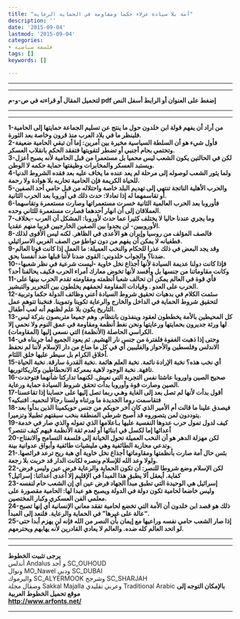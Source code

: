 ```yaml
---
title: "أمة بلا سيادة عزلاء حكما ومقاومة في الحماية الرعاية"
description: ''
date: '2015-09-04'
lastmod: '2015-09-04'
categories:
- فلسفة سياسية
tags: []
keywords: []

---
```

---

---

**لتحميل المقال أو قراءته في ص-و-م pdf إضغط على العنوان أو الرابط أسفل النص**

---



---

**1-من أراد أن يفهم قولة ابن خلدون حول ما ينتج عن تسليم الجماعة حمايتها إلى الحامية فلينظر ما في بلاد العرب منذ قرون وخاصة بعد الثورة.  
2-فأول شيء هو أن السلطة السياسية مخيرة بين أمرين: إما أن تبقي الحامية ضعيفة وتحتمي بحام أجنبي أو تضطر لتقويتها فتفقد الحكم بانقلاب العسكر.  
3-لكن في الحالتين يكون الشعب ليس محميا بل مستعمرا من قبل الحامية لأنه يصبح أعزل ويستبد العسكر والمخابرات وظيفتها حماية حكمه لا الوطن.  
4-ولما يثور الشعب لوصوله إلى مرحلة لم يعد عنده ما يخاف عليه بعد فقده الشروط الدنيا للحياة الكريمة فإن الحامية تحاربه بلا هوادة ولا رحمة.  
5-والحرب الأهلية الناتجة تنتهي إلى تهديم البلد خاصة واحتلاله من قبل حامي أحد الصفين أو تقاسمهما له إذا تعادلا: حدث ذلك في أوروبا بعد الحرب الثانية.  
6-فأوروبا بعد الحرب العالمية الثانية خسرت مستعمراتها وصارت مستعمرة وتقاسهما العملاقان إلى أن انهار أحدهما فصارت مستعمرة للثاني وحده.  
7-وما يجري عندنا حاليا لا يختلف كثيرا عما حدث لأوروبا: المشكل أن العرب -بخلاف الأوروبيين- لن يجدوا بين الصفين الخارجيين قريبا منهم عقديا.  
8-فالصف المؤلف من روسيا وإيران هو الأعدى في الظاهر. لكنه ليس الأقوى لذلك فطغيانه لا يمكن أن يفهم من دون تواطؤ من الصف الغربي الاسرائيلي.  
9-وقد يجد البعض في ذلك عذرا للحكام والنخب العميلة: ما العمل إذا كانت قوتا العالم ضدنا؟ والجواب خلدوني: القوى ضدنا لأننا قبلها ضد أنفسنا بحق.  
10-فإذا كانت دولنا عديمة السيادة لأنها أجذاع نخل خاوية -ليست شرعية في نظر شعبها- وكانت مقاوماتنا من جنسها بل وأفسد لأنها تخوض معارك أمراء الحرب فكيف يحالفنا أحد؟  
11-فأي قوة في العالم يمكن أن تحالف شعبا أنظمته ومقاومته تقدم الحرب بينها على الحرب على العدو . وقيادات المقاومة لحمقهم يخلطون بين التحرير والتبشير.  
12-سئمت الكلام في بدهيات تحقيق شروط السيادة أعني وظائف الدولة حكما وتربية لتحقيق شروط الحماية في الداخل والخارج والرعاية تكوينا وتموينا. فنخبنا تتوهم عمل التاريخ يكون بلا علم لظنهم أنه لعب أطفال.  
13-كل المحيطين بالأمة يخططون لعقود وينفذون بانتظام. وهم جميعا متربصون بتركة ليس لها ورثة جديرون بحمايتها ورعايتها ونحن نغط أنظمة ومقاومة في عمق النوم ولا نحمي إلا الكراسي الحاصلة (الأنظمة) التي نسعى إليها (المقاومات).  
14-وحتى إذا ذهبت الغفوة فلفترة من جنس نار الهشيم. ثم يعود الجميع لما جربناه في الاندلس وفلسطين والأحواز والفليبين أي في كل ما ضاع من دار الإسلام لأننا لم نحفظ أخلاق الكرام بل سيطر عليها خلق اللئام.  
15-أي نخب هذه؟ نخبة الإرادة نائمة. نخبة العلم هائمة .نخبة القدرة سارقة. نخبة الحياة تافهة. نخبة الوجود لاهية بمعركة الانحطاطين وكاريكاتوريها.  
16-صحيح الصين واوروبا عاشتا نفس التجربة التي نعيش. لكنهما تداركتا شأنهما فتوحدت الصين وصارت قوة وأوروبا بدأت تحقق شروط السيادة حماية ورعاية.  
17-أقول بدأت لأنها لم تصل بعد إلى الغاية وهـي ربما تصل إليها على حسابنا إذا تقاعسنا فتقاسمت روما الجديدة ما ورثناه ولسنا رجالا لنحميه. افنبكيه؟  
18-فيصدق علينا ما قالت أم الأمير الذي كان آخر حويكم من جنس حويكمينا الذين بدأوا بعد يتوددون لمن يتصوروه قد أصبح شرطي المنطقة بنخب سبقتهم تطبيلا وتزميرا.  
19-كيف لدول تمول حرب عدوها النفسية عليها بـاعلامها الذي تموله والذي صار في خدمة أعدائها إما لكسل في ابنائها أو لعدم ثقة الأنظمة فيهم كيف تنتصر؟  
20-لكن مهزلة الدهر هو أن النخب العميلة تحول الخيانة إلى فلسفة التسامح والانفتاح وتدعي محاربة الطائفية وهي مليشيات طائفية وأبواق عدوانية بينة.  
21-بئس حال أمة صارت بأنظمتها ومقاوماتها أجذاع نخل خاوية أي هبة ريح ترعد فرائصها. ولولا وعد الله للإسلام ونصره لكانت الدار قد خربت بلا رجعة.  
22-لكن الإسلام وضع شروطا للنصر: أن تكون الحماية والرعاية فرض عين وليس فرض كفاية. أيعقل ألا يطبق هذا المبدأ في الإقليم إلا أعدى أعدائنا: إسرائيل؟  
23-إسرائيل هي الوحيدة التي تطبق مبدأ الجهاد فرض عين أي إن الشعب حام لنفسه وليس خاضعا لحامية تكون دولة في الدولة ويصبح هو عبدا لها: الحامية مقصورة على معلمي الفن العسكري وكبار المختصين.  
24-ذلك هو قصد ابن خلدون أن الأمة التي تخضع لحامية تفقد معاني الإنسانية أي إنها تصبح “عالة على غيرها” في الحماية والرعاية. فلنعد إلى المبدأ.  
25-إذا صار الشعب حامي نفسه وراعيها مع إيمان بأن النصر من الله فإنه لن يهزم أبدا حتى لو اتحد العالم كله ضده. والعالم لا يعادي القادرين لأنه يهابهم ويحترمهم.**

---

---

**يرجى تثبيت الخطوط**   
 أندلس Andalus  و أحد SC\_OUHOUD  
 ونوال MO\_Nawel  ودبي SC\_DUBAI   
 واليرموك SC\_ALYERMOOK  وشرجح SC\_SHARJAH   
 وصقال مجلة Sakkal Majalla وعربي تقليدي Traditional Arabic  **بالإمكان التوجه إلى موقع تحميل الخطوط العربية  
 http://www.arfonts.net/**

---

###